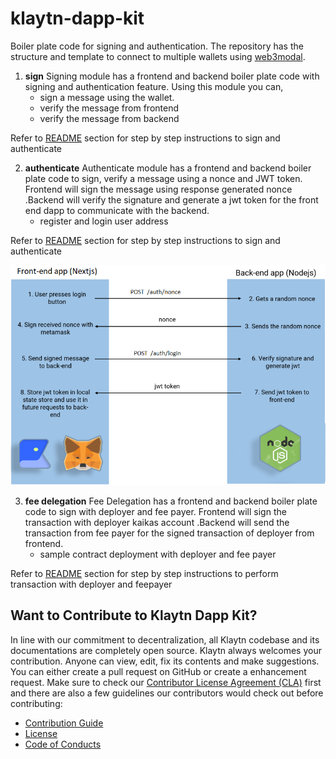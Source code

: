 # klaytn-dapp-kit

Boiler plate code for signing and authentication. The repository has the structure and template to connect to multiple wallets using [web3modal](https://github.com/klaytn/klaytn-web3modal). 
  
1. **sign** 
Signing module has a frontend and backend boiler plate code with signing and authentication feature. Using this module you can, 
    - sign a message using the wallet.
	- verify the message from frontend
	- verify the message from backend

Refer to [README](sign/README.md) section for step by step instructions to sign and authenticate

2. **authenticate**
Authenticate module has a frontend and backend boiler plate code to sign, verify a message using a nonce and JWT token. Frontend will sign the message using response generated nonce .Backend will verify the signature and generate a jwt token for the front end dapp to communicate with the backend. 
	- register and login user address

Refer to [README](authenticate/README.md) section for step by step instructions to sign and authenticate

![Authentication Flow](authenticate/docs/authentication_flow.png)

3. **fee delegation**
Fee Delegation has a frontend and backend boiler plate code to sign with deployer and fee payer. Frontend will sign the transaction with deployer kaikas account .Backend will send the transaction from fee payer for the signed transaction of deployer from frontend. 
	- sample contract deployment with deployer and fee payer

Refer to [README](feedelegation/README.md) section for step by step instructions to perform transaction with deployer and feepayer

## Want to Contribute to Klaytn Dapp Kit? <a id="want-to-contribute"></a>

In line with our commitment to decentralization, all Klaytn codebase and its documentations are completely open source. Klaytn always welcomes your contribution. Anyone can view, edit, fix its contents and make suggestions. You can either create a pull request on GitHub or create a enhancement request. Make sure to check our [Contributor License Agreement (CLA)](https://gist.github.com/e78f99e1c527225637e269cff1bc7e49) first and there are also a few guidelines our contributors would check out before contributing:

- [Contribution Guide](./CONTRIBUTING.md)
- [License](./LICENSE)
- [Code of Conducts](./code-of-conduct.md)